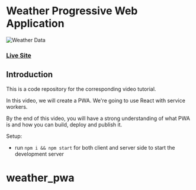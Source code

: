 # Weather Progressive Web Application
![Weather Data](https://i.imgur.com/3csowzj.png)

### [Live Site](https://inspiring-bhaskara-d21f88.netlify.app)

## Introduction
This is a code repository for the corresponding video tutorial. 

In this video, we will create a PWA. We're going to use React with service workers.

By the end of this video, you will have a strong understanding of what PWA is and how you can build, deploy and publish it.

Setup:
- run ```npm i && npm start``` for both client and server side to start the development server
# weather_pwa

